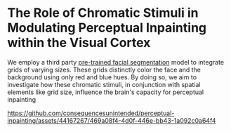 # The Role of Chromatic Stimuli in Modulating Perceptual Inpainting within the Visual Cortex

We employ a third party [pre-trained facial segmentation](https://github.com/zllrunning/face-parsing.PyTorch) model to integrate grids of varying sizes. These grids distinctly color the face and the background using only red and blue hues. By doing so, we aim to investigate how these chromatic stimuli, in conjunction with spatial elements like grid size, influence the brain's capacity for perceptual inpainting

https://github.com/consequencesunintended/perceptual-inpainting/assets/44167267/469a08f4-4d0f-446e-bb43-1a092c0a64f4

